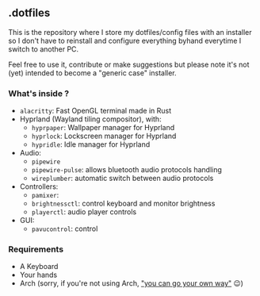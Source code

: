 ## .dotfiles

This is the repository where I store my dotfiles/config files with an installer
so I don't have to reinstall and configure everything byhand everytime I switch to another PC.

Feel free to use it, contribute or make suggestions but please note it's not (yet) intended to become a "generic case" installer.

### What's inside ?

- `alacritty`: Fast OpenGL terminal made in Rust
- Hyprland (Wayland tiling compositor), with:
  - `hyprpaper`: Wallpaper manager for Hyprland
  - `hyprlock`: Lockscreen manager for Hyprland
  - `hypridle`: Idle manager for Hyprland
- Audio:
  - `pipewire`
  - `pipewire-pulse`: allows bluetooth audio protocols handling
  - `wireplumber`: automatic switch between audio protocols
- Controllers:
  - `pamixer`: 
  - `brightnessctl`: control keyboard and monitor brightness
  - `playerctl`: audio player controls
- GUI:
  - `pavucontrol`: control 

### Requirements
- A Keyboard
- Your hands
- Arch (sorry, if you're not using Arch, ["you can go your own way"](https://youtu.be/oiosqtFLBBA?t=31) 😉)
